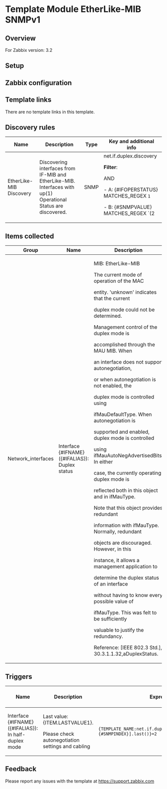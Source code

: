 
# Template Module EtherLike-MIB SNMPv1

## Overview

For Zabbix version: 3.2  

## Setup


## Zabbix configuration



## Template links

There are no template links in this template.

## Discovery rules

|Name|Description|Type|Key and additional info|
|----|-----------|----|----|
|EtherLike-MIB Discovery|<p>Discovering interfaces from IF-MIB and EtherLike-MIB. Interfaces with up(1) Operational Status are discovered.</p>|SNMP|net.if.duplex.discovery<p>**Filter**:</p>AND <p>- A: {#IFOPERSTATUS} MATCHES_REGEX `1`</p><p>- B: {#SNMPVALUE} MATCHES_REGEX `(2|3)`</p>|

## Items collected

|Group|Name|Description|Type|Key and additional info|
|-----|----|-----------|----|---------------------|
|Network_interfaces|Interface {#IFNAME}({#IFALIAS}): Duplex status|<p>MIB: EtherLike-MIB</p><p>The current mode of operation of the MAC</p><p>entity.  'unknown' indicates that the current</p><p>duplex mode could not be determined.</p><p>Management control of the duplex mode is</p><p>accomplished through the MAU MIB.  When</p><p>an interface does not support autonegotiation,</p><p>or when autonegotiation is not enabled, the</p><p>duplex mode is controlled using</p><p>ifMauDefaultType.  When autonegotiation is</p><p>supported and enabled, duplex mode is controlled</p><p>using ifMauAutoNegAdvertisedBits.  In either</p><p>case, the currently operating duplex mode is</p><p>reflected both in this object and in ifMauType.</p><p>Note that this object provides redundant</p><p>information with ifMauType.  Normally, redundant</p><p>objects are discouraged.  However, in this</p><p>instance, it allows a management application to</p><p>determine the duplex status of an interface</p><p>without having to know every possible value of</p><p>ifMauType.  This was felt to be sufficiently</p><p>valuable to justify the redundancy.</p><p>Reference: [IEEE 802.3 Std.], 30.3.1.1.32,aDuplexStatus.</p>|SNMP|net.if.duplex[dot3StatsDuplexStatus.{#SNMPINDEX}]|

## Triggers

|Name|Description|Expression|Severity|Dependencies and additional info|
|----|-----------|----|----|----|
|Interface {#IFNAME}({#IFALIAS}): In half-duplex mode|<p>Last value: {ITEM.LASTVALUE1}.</p><p>Please check autonegotiation settings and cabling</p>|`{TEMPLATE_NAME:net.if.duplex[dot3StatsDuplexStatus.{#SNMPINDEX}].last()}=2`|WARNING|<p>Manual close: YES</p>|

## Feedback

Please report any issues with the template at https://support.zabbix.com

